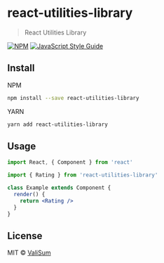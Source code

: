 # react-utilities-library

> React Utilities Library

[![NPM](https://img.shields.io/npm/v/react-utilities-library.svg)](https://www.npmjs.com/package/react-utilities-library) [![JavaScript Style Guide](https://img.shields.io/badge/code_style-standard-brightgreen.svg)](https://standardjs.com)

## Install

NPM

```bash
npm install --save react-utilities-library
```

YARN

```bash
yarn add react-utilities-library
```

## Usage

```jsx
import React, { Component } from 'react'

import { Rating } from 'react-utilities-library'

class Example extends Component {
  render() {
    return <Rating />
  }
}
```

## License

MIT © [ValiSum](https://github.com/ValiSum)
